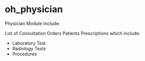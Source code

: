 # oh_physician
Physician Module include:

List of Consultation Orders
Patients Prescriptions which include:
- Laboratory Test
- Radiology Tests
- Procedures



